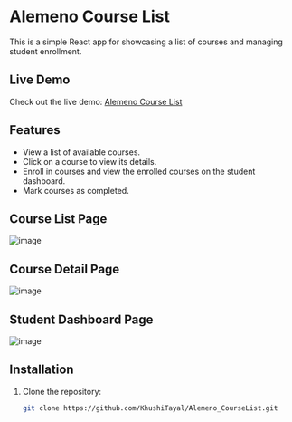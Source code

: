 # Alemeno Course List

This is a simple React app for showcasing a list of courses and managing student enrollment.

## Live Demo

Check out the live demo: [Alemeno Course List](https://KhushiTayal.github.io/Alemeno_CourseList)

## Features

- View a list of available courses.
- Click on a course to view its details.
- Enroll in courses and view the enrolled courses on the student dashboard.
- Mark courses as completed.

## Course List Page
![image](https://github.com/KhushiTayal/Alemeno_CourseList/assets/82832128/f93fb262-1a08-4202-ad6d-1986841e4633)

## Course Detail Page
![image](https://github.com/KhushiTayal/Alemeno_CourseList/assets/82832128/efe4da2e-fe42-42a2-910a-d240f8745492)

## Student Dashboard Page
![image](https://github.com/KhushiTayal/Alemeno_CourseList/assets/82832128/cfc89c59-985a-416a-b8ac-d5f7571aab08)

## Installation

1. Clone the repository:

   ```bash
   git clone https://github.com/KhushiTayal/Alemeno_CourseList.git
